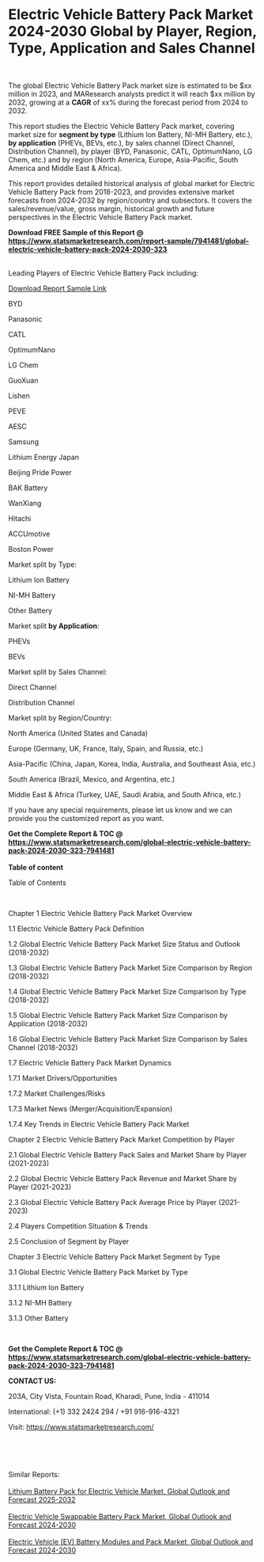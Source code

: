 <h1>Electric Vehicle Battery Pack Market 2024-2030 Global by Player, Region, Type, Application and Sales Channel</h1><br/><p>The global Electric Vehicle Battery Pack market size is estimated to be $xx million in 2023, and MAResearch analysts predict it will reach $xx million by 2032, growing at a <strong>CAGR</strong> of xx% during the forecast period from 2024 to 2032.</p><p>
 
 This report studies the Electric Vehicle Battery Pack market, covering market size for <strong>segment by type</strong> (Lithium Ion Battery, NI-MH Battery, etc.), <strong>by application</strong> (PHEVs, BEVs, etc.), by sales channel (Direct Channel, Distribution Channel), by player (BYD, Panasonic, CATL, OptimumNano, LG Chem, etc.) and by region (North America, Europe, Asia-Pacific, South America and Middle East & Africa).</p><p>
 
 This report provides detailed historical analysis of global market for Electric Vehicle Battery Pack from 2018-2023, and provides extensive market forecasts from 2024-2032 by region/country and subsectors. It covers the sales/revenue/value, gross margin, historical growth and future perspectives in the Electric Vehicle Battery Pack market.</p><div><b>Download FREE Sample of this Report @ <a href="https://www.statsmarketresearch.com/download-free-sample/7941481/global-electric-vehicle-battery-pack-2024-2030-323">https://www.statsmarketresearch.com/report-sample/7941481/global-electric-vehicle-battery-pack-2024-2030-323</a></b></div><br><p>
 
 Leading Players of Electric Vehicle Battery Pack including:</p><p><a href="https://www.statsmarketresearch.com/download-free-sample/7941481/global-electric-vehicle-battery-pack-2024-2030-323">Download Report Sample Link</a></p><p>BYD</p><p>Panasonic</p><p>CATL</p><p>OptimumNano</p><p>LG Chem</p><p>GuoXuan</p><p>Lishen</p><p>PEVE</p><p>AESC</p><p>Samsung</p><p>Lithium Energy Japan</p><p>Beijing Pride Power</p><p>BAK Battery</p><p>WanXiang</p><p>Hitachi</p><p>ACCUmotive</p><p>Boston Power</p><p>
 
 Market split by Type:</p><p>Lithium Ion Battery</p><p>NI-MH Battery</p><p>Other Battery</p><p>
 
 Market split <strong>by Application</strong>:</p><p>PHEVs</p><p>BEVs</p><p>
 
 Market split by Sales Channel:</p><p>Direct Channel</p><p>Distribution Channel</p><p>
 
 Market split by Region/Country:</p><p>North America (United States and Canada)</p><p>Europe (Germany, UK, France, Italy, Spain, and Russia, etc.)</p><p>Asia-Pacific (China, Japan, Korea, India, Australia, and Southeast Asia, etc.)</p><p>South America (Brazil, Mexico, and Argentina, etc.)</p><p>Middle East & Africa (Turkey, UAE, Saudi Arabia, and South Africa, etc.)</p><p>
 
 If you have any special requirements, please let us know and we can provide you the customized report as you want.</p><div><b>Get the Complete Report & TOC @ <a href="https://www.statsmarketresearch.com/global-electric-vehicle-battery-pack-2024-2030-323-7941481">https://www.statsmarketresearch.com/global-electric-vehicle-battery-pack-2024-2030-323-7941481</a></b></div><br><b>Table of content</b><p>Table of Contents<br />
 
 <br />
 
 Chapter 1 Electric Vehicle Battery Pack Market Overview<br />
 
  1.1 Electric Vehicle Battery Pack Definition<br />
 
  1.2 Global Electric Vehicle Battery Pack Market Size Status and Outlook (2018-2032)<br />
 
  1.3 Global Electric Vehicle Battery Pack Market Size Comparison by Region (2018-2032)<br />
 
  1.4 Global Electric Vehicle Battery Pack Market Size Comparison by Type (2018-2032)<br />
 
  1.5 Global Electric Vehicle Battery Pack Market Size Comparison by Application (2018-2032)<br />
 
  1.6 Global Electric Vehicle Battery Pack Market Size Comparison by Sales Channel (2018-2032)<br />
 
  1.7 Electric Vehicle Battery Pack Market Dynamics<br />
 
  1.7.1 Market Drivers/Opportunities<br />
 
  1.7.2 Market Challenges/Risks<br />
 
  1.7.3 Market News (Merger/Acquisition/Expansion)<br />
 
  1.7.4 Key Trends in Electric Vehicle Battery Pack Market<br />
 
 Chapter 2 Electric Vehicle Battery Pack Market Competition by Player<br />
 
  2.1 Global Electric Vehicle Battery Pack Sales and Market Share by Player (2021-2023)<br />
 
  2.2 Global Electric Vehicle Battery Pack Revenue and Market Share by Player (2021-2023)<br />
 
  2.3 Global Electric Vehicle Battery Pack Average Price by Player (2021-2023)<br />
 
  2.4 Players Competition Situation & Trends<br />
 
  2.5 Conclusion of Segment by Player<br />
 
 Chapter 3 Electric Vehicle Battery Pack Market Segment by Type<br />
 
  3.1 Global Electric Vehicle Battery Pack Market by Type<br />
 
  3.1.1 Lithium Ion Battery<br />
 
  3.1.2 NI-MH Battery<br />
 
  3.1.3 Other Battery<br />
 
  <br><div><b>Get the Complete Report & TOC @ <a href="https://www.statsmarketresearch.com/global-electric-vehicle-battery-pack-2024-2030-323-7941481">https://www.statsmarketresearch.com/global-electric-vehicle-battery-pack-2024-2030-323-7941481</a></b></div></p>
 
 <b>CONTACT US:</b><br>
 
 203A, City Vista, Fountain Road, Kharadi, Pune, India - 411014 <br>
 
 International: (+1) 332 2424 294 / +91 916-916-4321<br>
 
 Visit: <a href="https://www.statsmarketresearch.com/">https://www.statsmarketresearch.com/</a>
 
 <br>
 
 <br><br>Similar Reports: <br><br><a href="https://www.statsmarketresearch.com/global-lithium-battery-pack-for-electric-vehicle-forecast-2025-2032-319-8032451">Lithium Battery Pack for Electric Vehicle Market, Global Outlook and Forecast 2025-2032</a><br><br><a href="https://www.statsmarketresearch.com/global-electric-vehicle-swappable-battery-pack-forecast-2024-2030-166-7975652">Electric Vehicle Swappable Battery Pack Market, Global Outlook and Forecast 2024-2030</a><br><br><a href="https://www.statsmarketresearch.com/global-electric-vehicle-battery-modules-pack-forecast-2024-2030-18-7967653">Electric Vehicle (EV) Battery Modules and Pack Market, Global Outlook and Forecast 2024-2030</a><br><br>